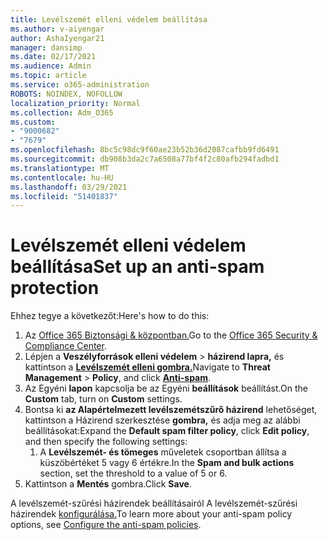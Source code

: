 ```yaml
---
title: Levélszemét elleni védelem beállítása
ms.author: v-aiyengar
author: AshaIyengar21
manager: dansimp
ms.date: 02/17/2021
ms.audience: Admin
ms.topic: article
ms.service: o365-administration
ROBOTS: NOINDEX, NOFOLLOW
localization_priority: Normal
ms.collection: Adm_O365
ms.custom:
- "9000682"
- "7679"
ms.openlocfilehash: 8bc5c98dc9f60ae23b52b36d2087cafbb9fd6491
ms.sourcegitcommit: db908b3da2c7a6508a77bf4f2c80afb294fadbd1
ms.translationtype: MT
ms.contentlocale: hu-HU
ms.lasthandoff: 03/29/2021
ms.locfileid: "51401837"
---
```

# <a name="set-up-an-anti-spam-protection"></a><span data-ttu-id="f23fd-102">Levélszemét elleni védelem beállítása</span><span class="sxs-lookup"><span data-stu-id="f23fd-102">Set up an anti-spam protection</span></span>

<span data-ttu-id="f23fd-103">Ehhez tegye a következőt:</span><span class="sxs-lookup"><span data-stu-id="f23fd-103">Here's how to do this:</span></span>

1. <span data-ttu-id="f23fd-104">Az [Office 365 Biztonsági & központban.](https://go.microsoft.com/fwlink/p/?linkid=2077143)</span><span class="sxs-lookup"><span data-stu-id="f23fd-104">Go to the [Office 365 Security & Compliance Center](https://go.microsoft.com/fwlink/p/?linkid=2077143).</span></span>
1. <span data-ttu-id="f23fd-105">Lépjen a **Veszélyforrások elleni védelem**  >  **házirend lapra,** és kattintson a **[Levélszemét elleni gombra.](https://go.microsoft.com/fwlink/p/?linkid=2077143)**</span><span class="sxs-lookup"><span data-stu-id="f23fd-105">Navigate to **Threat Management** > **Policy**, and click **[Anti-spam](https://go.microsoft.com/fwlink/p/?linkid=2077143)**.</span></span>
1. <span data-ttu-id="f23fd-106">Az Egyéni **lapon** kapcsolja be az Egyéni **beállítások** beállítást.</span><span class="sxs-lookup"><span data-stu-id="f23fd-106">On the **Custom** tab, turn on **Custom** settings.</span></span>
1. <span data-ttu-id="f23fd-107">Bontsa ki **az Alapértelmezett levélszemétszűrő házirend** lehetőséget, kattintson a Házirend szerkesztése **gombra,** és adja meg az alábbi beállításokat:</span><span class="sxs-lookup"><span data-stu-id="f23fd-107">Expand the **Default spam filter policy**,  click **Edit policy**, and then specify the following settings:</span></span>
    1. <span data-ttu-id="f23fd-108">A **Levélszemét- és tömeges** műveletek csoportban állítsa a küszöbértéket 5 vagy 6 értékre.</span><span class="sxs-lookup"><span data-stu-id="f23fd-108">In the **Spam and bulk actions** section, set the threshold to a value of 5 or 6.</span></span>
1. <span data-ttu-id="f23fd-109">Kattintson a **Mentés** gombra.</span><span class="sxs-lookup"><span data-stu-id="f23fd-109">Click **Save**.</span></span>

<span data-ttu-id="f23fd-110">A levélszemét-szűrési házirendek beállításairól A levélszemét-szűrési házirendek [konfigurálása.](https://go.microsoft.com/fwlink/?linkid=2092051)</span><span class="sxs-lookup"><span data-stu-id="f23fd-110">To learn more about your anti-spam policy options, see [Configure the anti-spam policies](https://go.microsoft.com/fwlink/?linkid=2092051).</span></span>
